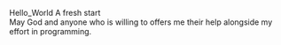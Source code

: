 Hello_World
A fresh start </br>
May God and anyone who is willing to offers me their help alongside my effort in programming.
